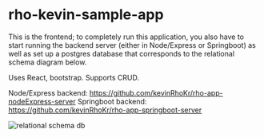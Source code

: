 # rho-kevin-sample-app
 
This is the frontend; to completely run this application, you also have to start running the backend server (either in Node/Express or Springboot) as well as set up a postgres database that corresponds to the relational schema diagram below.

Uses React, bootstrap. Supports CRUD. 

Node/Express backend: https://github.com/kevinRhoKr/rho-app-nodeExpress-server
Springboot backend: https://github.com/kevinRhoKr/rho-app-springboot-server

![relational schema db](https://user-images.githubusercontent.com/22257075/174130794-a533284d-d4e3-4176-9c10-3f388b6a1b5f.png)

